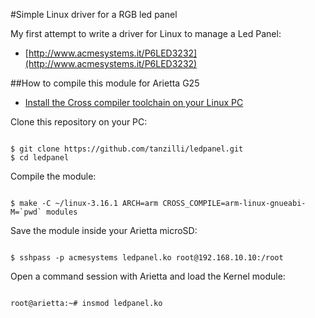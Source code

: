 #Simple Linux driver for a RGB led panel

My first attempt to write a driver for Linux to manage a Led Panel:

* [http://www.acmesystems.it/P6LED3232](http://www.acmesystems.it/P6LED3232)

##How to compile this module for Arietta G25

* [Install the Cross compiler toolchain on your Linux PC](http://www.acmesystems.it/compile_linux_3_16)

Clone this repository on your PC:

<code>
$ git clone https://github.com/tanzilli/ledpanel.git
$ cd ledpanel
</code>

Compile the module:

<code>
$ make -C ~/linux-3.16.1 ARCH=arm CROSS_COMPILE=arm-linux-gnueabi- M=`pwd` modules
</code>

Save the module inside your Arietta microSD:

<code>
$ sshpass -p acmesystems ledpanel.ko root@192.168.10.10:/root
</code>

Open a command session with Arietta and load the Kernel module:

<code>
root@arietta:~# insmod ledpanel.ko
</code>


